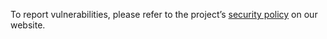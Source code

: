 To report vulnerabilities, please refer to the project’s [security policy](https://torchbox.github.io/django-pattern-library/community/security-policy/) on our website.
